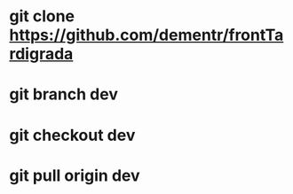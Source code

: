 # git clone https://github.com/dementr/frontTardigrada

# git branch dev

# git checkout dev

# git pull origin dev
